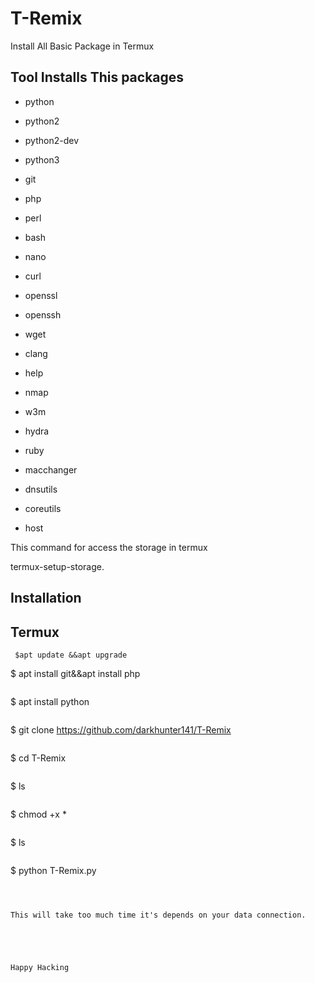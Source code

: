 # T-Remix
Install All Basic Package in Termux
## Tool Installs This packages

 

 -  python

 -  python2

 -  python2-dev

 -  python3

 -  git

 -  php 

 -  perl 

 -  bash

 -  nano

 -  curl

 -  openssl

 -  openssh

 -  wget

 -  clang

 -  help

 -  nmap

 -  w3m

 -  hydra

 -  ruby

 -  macchanger

 -  dnsutils

 -  coreutils

 -  host





This command for access the storage in termux 

termux-setup-storage.





## Installation 

 

## Termux

  ```
   $apt update &&apt upgrade

   ```

   $ apt install git&&apt install php

   ```

   ```

   $ apt install python 

   ```

   ```

   $ git clone https://github.com/darkhunter141/T-Remix

   ```

   ```

   $ cd T-Remix 

   ```

   ```

   $ ls

   ```

   ```

   $ chmod +x *

   ```

   ```

   $ ls

   ```

   ```

   $ python T-Remix.py

```



This will take too much time it's depends on your data connection. 





Happy Hacking



